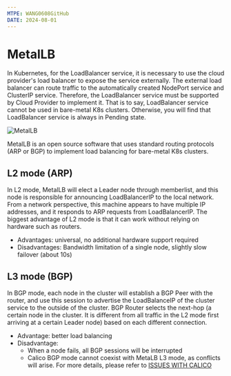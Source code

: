 ```yaml
---
MTPE: WANG0608GitHub
DATE: 2024-08-01
---
```


# MetalLB

In Kubernetes, for the LoadBalancer service, it is necessary to use the cloud provider's load balancer
to expose the service externally.
The external load balancer can route traffic to
the automatically created NodePort service and ClusterIP service.
Therefore, the LoadBalancer service must be supported by Cloud Provider to implement it.
That is to say, LoadBalancer service cannot be used in bare-metal K8s clusters.
Otherwise, you will find that LoadBalancer service is always in Pending state.

![MetalLB](https://docs.daocloud.io/daocloud-docs-images/docs/network/images/lbservice.png)

MetalLB is an open source software that uses standard routing protocols (ARP or BGP) to implement
load balancing for bare-metal K8s clusters.

## L2 mode (ARP)

In L2 mode, MetalLB will elect a Leader node through memberlist, and this node is responsible
for announcing LoadBalancerIP to the local network.
From a network perspective, this machine appears to have multiple IP addresses, and it responds to ARP requests from LoadBalancerIP.
The biggest advantage of L2 mode is that it can work without relying on hardware such as routers.

- Advantages: universal, no additional hardware support required
- Disadvantages: Bandwidth limitation of a single node, slightly slow failover (about 10s)

## L3 mode (BGP)

In BGP mode, each node in the cluster will establish a BGP Peer with the router,
and use this session to advertise the LoadBalanceIP of the cluster service to the outside of the cluster.
BGP Router selects the next-hop (a certain node in the cluster. It is different from all traffic in the L2 mode
first arriving at a certain Leader node) based on each different connection.

- Advantage: better load balancing
- Disadvantage:
    - When a node fails, all BGP sessions will be interrupted
    - Calico BGP mode cannot coexist with MetaLB L3 mode, as conflicts will arise.
      For more details, please refer to [ISSUES WITH CALICO](https://metallb.universe.tf/configuration/calico/)
